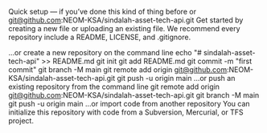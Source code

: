Quick setup — if you’ve done this kind of thing before
or	
git@github.com:NEOM-KSA/sindalah-asset-tech-api.git
Get started by creating a new file or uploading an existing file. We recommend every repository include a README, LICENSE, and .gitignore.

…or create a new repository on the command line
echo "# sindalah-asset-tech-api" >> README.md
git init
git add README.md
git commit -m "first commit"
git branch -M main
git remote add origin git@github.com:NEOM-KSA/sindalah-asset-tech-api.git
git push -u origin main
…or push an existing repository from the command line
git remote add origin git@github.com:NEOM-KSA/sindalah-asset-tech-api.git
git branch -M main
git push -u origin main
…or import code from another repository
You can initialize this repository with code from a Subversion, Mercurial, or TFS project.
